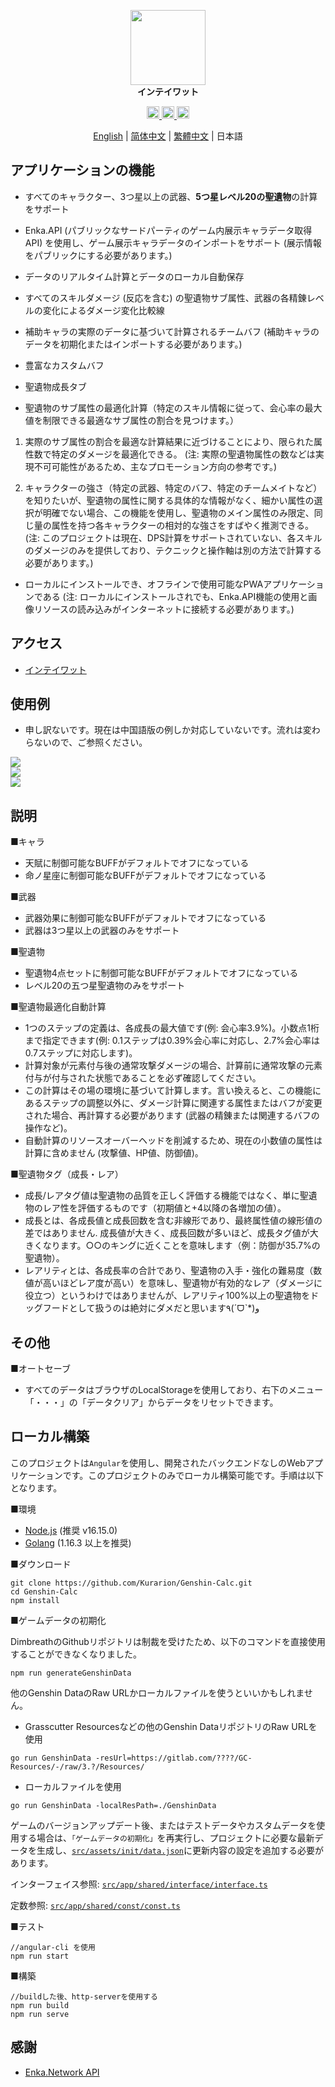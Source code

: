 
<p align="center">
    <img src="./logo-readme.png" height="120">
    <br>
    <strong>インテイワット</strong>
<p>
<div align="center">
    <a href="https://discord.com/invite/GXjtmmFcYT">
        <img alt="Discord" src="https://img.shields.io/discord/1081186577570598914?color=blue&label=Discord&logo=Discord&style=flat-square" height="20">
    </a>
    <a target="_blank" href="https://qm.qq.com/cgi-bin/qm/qr?k=bi_PmMZ3t762gUCQ2CP1tOOzWbt7W1wx&jump_from=webapi&authKey=UPbPdmCHGuPomLNVj6uajaBwwk6G28u4mXCVr1ra5IRAtgJMy9TGDp+uFvGxJiHy">
        <img alt="Discord" src="https://img.shields.io/badge/QQ%20Group-635139720-green?logo=Tencent QQ&style=flat-square" height="20">
    </a>
    <a href="https://github.com/Kurarion/Genshin-Calc">
        <img alt="GitHub Repo stars" src="https://img.shields.io/github/stars/Kurarion/Genshin-calc?color=yellow&label=Stars&logo=GitHub&style=flat-square" height="20">
    </a>
</div>
<p align="center">
    <a href="./README.md">English</a> | 
    <a href="./README_CH_SIM.md">简体中文</a> | 
    <a href="./README_CH_TRA.md">繁體中文</a> | 
    日本語
<p>

## アプリケーションの機能

+ すべてのキャラクター、3つ星以上の武器、**5つ星レベル20の聖遺物**の計算をサポート

+ Enka.API (パブリックなサードパーティのゲーム内展示キャラデータ取得API) を使用し、ゲーム展示キャラデータのインポートをサポート (展示情報をパブリックにする必要があります。)

+ データのリアルタイム計算とデータのローカル自動保存

+ すべてのスキルダメージ (反応を含む) の聖遺物サブ属性、武器の各精錬レベルの変化によるダメージ変化比較線

+ 補助キャラの実際のデータに基づいて計算されるチームバフ (補助キャラのデータを初期化またはインポートする必要があります。)

+ 豊富なカスタムバフ

+ 聖遺物成長タブ

+ 聖遺物のサブ属性の最適化計算（特定のスキル情報に従って、会心率の最大値を制限できる最適なサブ属性の割合を見つけます。）

1. 実際のサブ属性の割合を最適な計算結果に近づけることにより、限られた属性数で特定のダメージを最適化できる。
(注: 実際の聖遺物属性の数などは実現不可可能性があるため、主なプロモーション方向の参考です。)

2. キャラクターの強さ（特定の武器、特定のバフ、特定のチームメイトなど）を知りたいが、聖遺物の属性に関する具体的な情報がなく、細かい属性の選択が明確でない場合、この機能を使用し、聖遺物のメイン属性のみ限定、同じ量の属性を持つ各キャラクターの相対的な強さをすばやく推測できる。
(注: このプロジェクトは現在、DPS計算をサポートされていない、各スキルのダメージのみを提供しており、テクニックと操作軸は別の方法で計算する必要があります。)

+ ローカルにインストールでき、オフラインで使用可能なPWAアプリケーションである (注: ローカルにインストールされでも、Enka.API機能の使用と画像リソースの読み込みがインターネットに接続する必要があります。)

## アクセス

+ <a href="https://genshin-calc.sirokuma.cc/" target="_blank">インテイワット</a>

## 使用例
+ 申し訳ないです。現在は中国語版の例しか対応していないです。流れは変わらないので、ご参照ください。
<div>
     <img src="./doc/new/anime_cn_sim_1.webp">
     <br>
     <img src="./doc/new/anime_cn_sim_2.webp">
     <br>
     <img src="./doc/new/anime_cn_sim_3.webp">
</div>

## 説明

■キャラ

+ 天賦に制御可能なBUFFがデフォルトでオフになっている
+ 命ノ星座に制御可能なBUFFがデフォルトでオフになっている

■武器

+ 武器効果に制御可能なBUFFがデフォルトでオフになっている
+ 武器は3つ星以上の武器のみをサポート

■聖遺物

+ 聖遺物4点セットに制御可能なBUFFがデフォルトでオフになっている
+ レベル20の五つ星聖遺物のみをサポート

■聖遺物最適化自動計算

+ 1つのステップの定義は、各成長の最大値です(例: 会心率3.9%)。小数点1桁まで指定できます(例: 0.1ステップは0.39%会心率に対応し、2.7%会心率は0.7ステップに対応します)。
+ 計算対象が元素付与後の通常攻撃ダメージの場合、計算前に通常攻撃の元素付与が付与された状態であることを必ず確認してください。
+ この計算はその場の環境に基づいて計算します。言い換えると、この機能にあるステップの調整以外に、ダメージ計算に関連する属性またはバフが変更された場合、再計算する必要があります (武器の精錬または関連するバフの操作など)。
+ 自動計算のリソースオーバーヘッドを削減するため、現在の小数値の属性は計算に含めません (攻撃値、HP値、防御値)。

■聖遺物タグ（成長・レア）

+ 成長/レアタグ値は聖遺物の品質を正しく評価する機能ではなく、単に聖遺物のレア性を評価するものです（初期値と+4以降の各増加の値）。
+ 成長とは、各成長値と成長回数を含む非線形であり、最終属性値の線形値の差ではありません. 成長値が大きく、成長回数が多いほど、成長タグ値が大きくなります。○○のキングに近くことを意味します（例：防御が35.7%の聖遺物）。
+ レアリティとは、各成長率の合計であり、聖遺物の入手・強化の難易度（数値が高いほどレア度が高い）を意味し、聖遺物が有効的なレア（ダメージに役立つ）というわけではありませんが、レアリティ100%以上の聖遺物をドッグフードとして扱うのは絶対にダメだと思います٩(ˊᗜˋ*)و

## その他

■オートセーブ

+ すべてのデータはブラウザのLocalStorageを使用しており、右下のメニュー「・・・」の「データクリア」からデータをリセットできます。

## ローカル構築

このプロジェクトは`Angular`を使用し、開発されたバックエンドなしのWebアプリケーションです。このプロジェクトのみでローカル構築可能です。手順は以下となります。

■環境

+ <a href="https://nodejs.org/en/download/" target="_blank">Node.js</a> (推奨 v16.15.0)
+ <a href="https://go.dev/dl/" target="_blank">Golang</a> (1.16.3 以上を推奨)

■ダウンロード

```
git clone https://github.com/Kurarion/Genshin-Calc.git
cd Genshin-Calc
npm install
```
■ゲームデータの初期化

DimbreathのGithubリポジトリは制裁を受けたため、以下のコマンドを直接使用することができなくなりました。
```
npm run generateGenshinData
```
他のGenshin DataのRaw URLかローカルファイルを使うといいかもしれません。
+ Grasscutter Resourcesなどの他のGenshin DataリポジトリのRaw URLを使用
```
go run GenshinData -resUrl=https://gitlab.com/????/GC-Resources/-/raw/3.?/Resources/
```
+ ローカルファイルを使用
```
go run GenshinData -localResPath=./GenshinData
```
ゲームのバージョンアップデート後、またはテストデータやカスタムデータを使用する場合は、`「ゲームデータの初期化」`を再実行し、プロジェクトに必要な最新データを生成し、<a href="https://github.com/Kurarion/Genshin-Calc/tree/main/src/assets/init/data.json" target="_blank">`src/assets/init/data.json`</a>に更新内容の設定を追加する必要があります。

インターフェイス参照: <a href="https://github.com/Kurarion/Genshin-Calc/tree/main/src/app/shared/interface/interface.ts" target="_blank">`src/app/shared/interface/interface.ts`</a>

定数参照: <a href="https://github.com/Kurarion/Genshin-Calc/tree/main/src/app/shared/const/const.ts" target="_blank">`src/app/shared/const/const.ts`</a>

■テスト

```
//angular-cli を使用
npm run start
```
■構築
```
//buildした後、http-serverを使用する
npm run build
npm run serve
```

## 感謝
+ <a href="https://github.com/EnkaNetwork/API-docs/" target="_blank">Enka.Network API</a>
